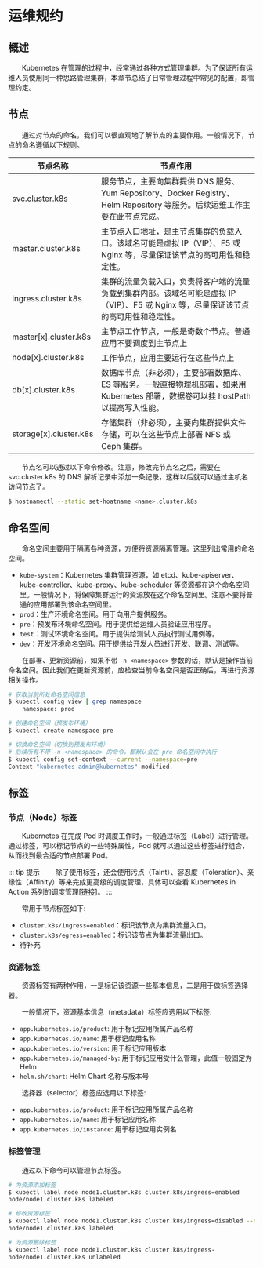 # 运维规约
## 概述
&emsp;&emsp;Kubernetes 在管理的过程中，经常通过各种方式管理集群。为了保证所有运维人员使用同一种思路管理集群，本章节总结了日常管理过程中常见的配置，即管理约定。

## 节点
&emsp;&emsp;通过对节点的命名，我们可以很直观地了解节点的主要作用。一般情况下，节点的命名遵循以下规则。

| 节点名称                   | 节点作用                                                                                   |
|------------------------|----------------------------------------------------------------------------------------|
| svc.cluster.k8s        | 服务节点，主要向集群提供 DNS 服务、Yum Repository、Docker Registry、Helm Repository 等服务。后续运维工作主要在此节点完成。 |
| master.cluster.k8s     | 主节点入口地址，是主节点集群的负载入口。该域名可能是虚拟 IP（VIP）、F5 或 Nginx 等，尽量保证该节点的高可用性和稳定性。                    |
| ingress.cluster.k8s    | 集群的流量负载入口，负责将客户端的流量负载到集群内部。该域名可能是虚拟 IP（VIP）、F5 或 Nginx 等，尽量保证该节点的高可用性和稳定性。             |
| master[x].cluster.k8s  | 主节点工作节点，一般是奇数个节点。普通应用不要调度到主节点上                                                         |
| node[x].cluster.k8s    | 工作节点，应用主要运行在这些节点上                                                                      |
| db[x].cluster.k8s      | 数据库节点（非必须），主要部署数据库、ES 等服务。一般直接物理机部署，如果用 Kubernetes 部署，数据卷可以挂 hostPath 以提高写入性能。         |
| storage[x].cluster.k8s | 存储集群（非必须），主要向集群提供文件存储，可以在这些节点上部署 NFS 或 Ceph 集群。                                        |

&emsp;&emsp;节点名可以通过以下命令修改。注意，修改完节点名之后，需要在 svc.cluster.k8s 的 DNS 解析记录中添加一条记录，这样以后就可以通过主机名访问节点了。

```bash
$ hostnamectl --static set-hoatname <name>.cluster.k8s
```

## 命名空间
&emsp;&emsp;命名空间主要用于隔离各种资源，方便将资源隔离管理。这里列出常用的命名空间。

- `kube-system`：Kubernetes 集群管理资源，如 etcd、kube-apiserver、kube-controller、kube-proxy、kube-scheduler
  等资源都在这个命名空间里。一般情况下，将保障集群运行的资源放在这个命名空间里。注意不要将普通的应用部署到该命名空间里。
- `prod`：生产环境命名空间。用于向用户提供服务。
- `pre`：预发布环境命名空间。用于提供给运维人员验证应用程序。
- `test`：测试环境命名空间。用于提供给测试人员执行测试用例等。
- `dev`：开发环境命名空间。用于提供给开发人员进行开发、联调、测试等。

&emsp;&emsp;在部署、更新资源前，如果不带 `-n <namespace>` 参数的话，默认是操作当前命名空间。因此我们在更新资源前，应检查当前命名空间是否正确后，再进行资源相关操作。

```bash
# 获取当前所处命名空间信息
$ kubectl config view | grep namespace
    namespace: prod

# 创建命名空间（预发布环境）
$ kubectl create namespace pre

# 切换命名空间（切换到预发布环境）
# 后续所有不带 -n <namespace> 的命令，都默认会在 pre 命名空间中执行
$ kubectl config set-context --current --namespace=pre
Context "kubernetes-admin@kubernetes" modified.
```

## 标签
### 节点（Node）标签
&emsp;&emsp;Kubernetes 在完成 Pod 时调度工作时，一般通过标签（Label）进行管理。通过标签，可以标记节点的一些特殊属性，Pod
就可以通过这些标签进行组合，从而找到最合适的节点部署 Pod。

::: tip 提示
&emsp;&emsp;除了使用标签，还会使用污点（Taint）、容忍度（Toleration）、亲缘性（Affinity）等来完成更高级的调度管理，具体可以查看
Kubernetes in Action 系列的调度管理[[链接](/blogs/k8s/action/advanced-scheduling)]。
:::

&emsp;&emsp;常用于节点标签如下:

- `cluster.k8s/ingress=enabled`：标识该节点为集群流量入口。
- `cluster.k8s/egress=enabled`：标识该节点为集群流量出口。
- 待补充

### 资源标签
&emsp;&emsp;资源标签有两种作用，一是标记该资源一些基本信息，二是用于做标签选择器。

&emsp;&emsp;一般情况下，资源基本信息（metadata）标签应选用以下标签:

- `app.kubernetes.io/product`: 用于标记应用所属产品名称
- `app.kubernetes.io/name`: 用于标记应用名称
- `app.kubernetes.io/version`: 用于标记应用版本
- `app.kubernetes.io/managed-by`: 用于标记应用受什么管理，此值一般固定为 Helm
- `helm.sh/chart`: Helm Chart 名称与版本号

&emsp;&emsp;选择器（selector）标签应选用以下标签:

- `app.kubernetes.io/product`: 用于标记应用所属产品名称
- `app.kubernetes.io/name`: 用于标记应用名称
- `app.kubernetes.io/instance`: 用于标记应用实例名

### 标签管理
&emsp;&emsp;通过以下命令可以管理节点标签。

```bash
# 为资源添加标签
$ kubectl label node node1.cluster.k8s cluster.k8s/ingress=enabled
node/node1.cluster.k8s labeled

# 修改资源标签
$ kubectl label node node1.cluster.k8s cluster.k8s/ingress=disabled --overwrite
node/node1.cluster.k8s labeled

# 为资源删除标签
$ kubectl label node node1.cluster.k8s cluster.k8s/ingress-
node/node1.cluster.k8s unlabeled
```
